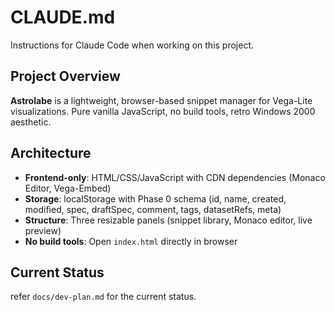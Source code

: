 # CLAUDE.md

Instructions for Claude Code when working on this project.

## Project Overview

**Astrolabe** is a lightweight, browser-based snippet manager for Vega-Lite visualizations. Pure vanilla JavaScript, no build tools, retro Windows 2000 aesthetic.

## Architecture

- **Frontend-only**: HTML/CSS/JavaScript with CDN dependencies (Monaco Editor, Vega-Embed)
- **Storage**: localStorage with Phase 0 schema (id, name, created, modified, spec, draftSpec, comment, tags, datasetRefs, meta)
- **Structure**: Three resizable panels (snippet library, Monaco editor, live preview)
- **No build tools**: Open `index.html` directly in browser

## Current Status

refer `docs/dev-plan.md` for the current status.
